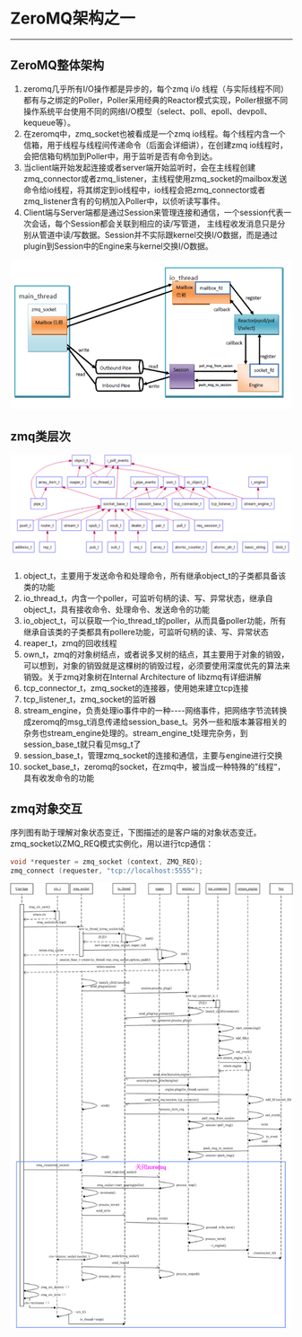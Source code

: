 # ZeroMQ架构之一

---

## ZeroMQ整体架构
1. zeromq几乎所有I/O操作都是异步的，每个zmq i/o 线程（与实际线程不同）都有与之绑定的Poller，Poller采用经典的Reactor模式实现，Poller根据不同操作系统平台使用不同的网络I/O模型（select、poll、epoll、devpoll、kequeue等）。
2. 在zeromq中，zmq_socket也被看成是一个zmq io线程。每个线程内含一个信箱，用于线程与线程间传递命令（后面会详细讲），在创建zmq io线程时，会把信箱句柄加到Poller中，用于监听是否有命令到达。
3. 当client端开始发起连接或者server端开始监听时，会在主线程创建zmq_connector或者zmq_listener，主线程使用zmq_socket的mailbox发送命令给io线程，将其绑定到io线程中，io线程会把zmq_connector或者zmq_listener含有的句柄加入Poller中，以侦听读写事件。
4. Client端与Server端都是通过Session来管理连接和通信，一个session代表一次会话，每个Session都会关联到相应的读/写管道， 主线程收发消息只是分别从管道中读/写数据。Session并不实际跟kernel交换I/O数据，而是通过plugin到Session中的Engine来与kernel交换I/O数据。

![](image/2022-09-07-09-58-53.png)

## zmq类层次

![](image/2022-09-07-09-59-50.png)

1. object_t，主要用于发送命令和处理命令，所有继承object_t的子类都具备该类的功能
2. io_thread_t，内含一个poller，可监听句柄的读、写、异常状态，继承自object_t，具有接收命令、处理命令、发送命令的功能
3. io_object_t，可以获取一个io_thread_t的poller，从而具备poller功能，所有继承自该类的子类都具有pollere功能，可监听句柄的读、写、异常状态
4. reaper_t，zmq的回收线程
5. own_t，zmq的对象树结点，或者说多叉树的结点，其主要用于对象的销毁，可以想到，对象的销毁就是这棵树的销毁过程，必须要使用深度优先的算法来销毁。关于zmq对象树在Internal Architecture of libzmq有详细讲解
6. tcp_connector_t，zmq_socket的连接器，使用她来建立tcp连接
7. tcp_listener_t，zmq_socket的监听器
8. stream_engine，负责处理io事件中的一种----网络事件，把网络字节流转换成zeromq的msg_t消息传递给session_base_t。另外一些和版本兼容相关的杂务也stream_engine处理的。stream_engine_t处理完杂务，到session_base_t就只看见msg_t了
9. session_base_t，管理zmq_socket的连接和通信，主要与engine进行交换
10. socket_base_t，zeromq的socket，在zmq中，被当成一种特殊的”线程“，具有收发命令的功能

## zmq对象交互

序列图有助于理解对象状态变迁，下图描述的是客户端的对象状态变迁。zmq_socket以ZMQ_REQ模式实例化，用以进行tcp通信：

```cpp
void *requester = zmq_socket (context, ZMQ_REQ);
zmq_connect (requester, "tcp://localhost:5555");
```

![](image/2022-09-07-10-00-14.png)